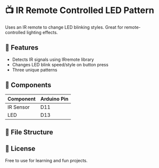# 📺 IR Remote Controlled LED Pattern

Uses an IR remote to change LED blinking styles. Great for remote-controlled lighting effects.

## 🧠 Features
- Detects IR signals using IRremote library
- Changes LED blink speed/style on button press
- Three unique patterns

## 🧰 Components
| Component  | Arduino Pin |
|-----------|-------------|
| IR Sensor | D11         |
| LED       | D13         |

## 📁 File Structure


## 📜 License
Free to use for learning and fun projects.
